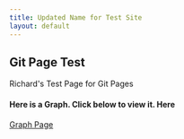 ```yaml
---
title: Updated Name for Test Site
layout: default
---
```


##  Git Page Test

Richard's Test Page for Git Pages

#### Here is a Graph.  Click below to view it.  Here

[Graph Page](graph.html)

